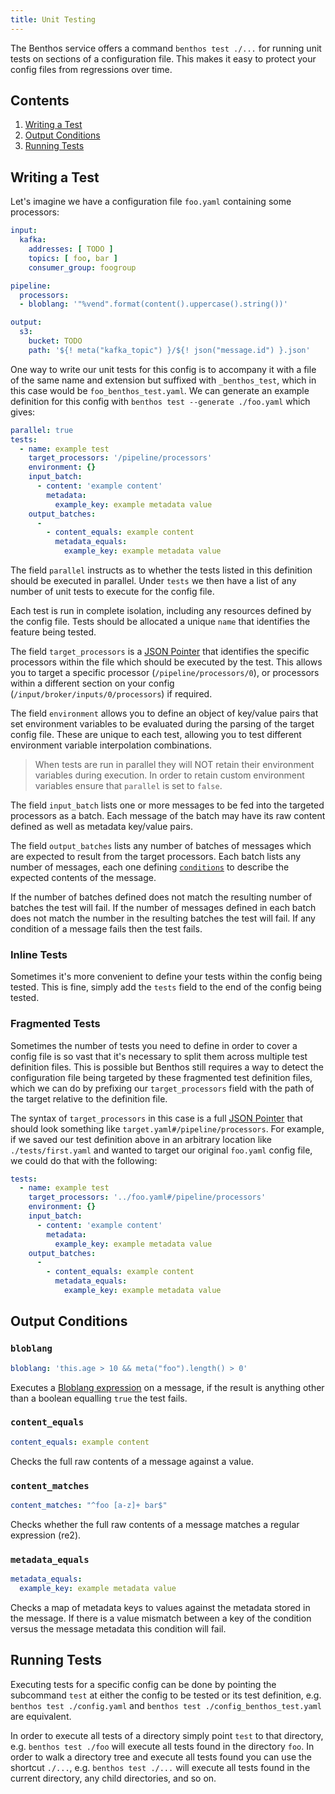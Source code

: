 ```yaml
---
title: Unit Testing
---
```


The Benthos service offers a command `benthos test ./...` for running unit tests on sections of a configuration file. This makes it easy to protect your config files from regressions over time.

## Contents

1. [Writing a Test](#writing-a-test)
2. [Output Conditions](#output-conditions)
3. [Running Tests](#running-tests)

## Writing a Test

Let's imagine we have a configuration file `foo.yaml` containing some processors:

```yaml
input:
  kafka:
    addresses: [ TODO ]
    topics: [ foo, bar ]
    consumer_group: foogroup

pipeline:
  processors:
  - bloblang: '"%vend".format(content().uppercase().string())'

output:
  s3:
    bucket: TODO
    path: '${! meta("kafka_topic") }/${! json("message.id") }.json'
```

One way to write our unit tests for this config is to accompany it with a file of the same name and extension but suffixed with `_benthos_test`, which in this case would be `foo_benthos_test.yaml`. We can generate an example definition for this config with `benthos test --generate ./foo.yaml` which gives:

```yml
parallel: true
tests:
  - name: example test
    target_processors: '/pipeline/processors'
    environment: {}
    input_batch:
      - content: 'example content'
        metadata:
          example_key: example metadata value
    output_batches:
      -
        - content_equals: example content
          metadata_equals:
            example_key: example metadata value
```

The field `parallel` instructs as to whether the tests listed in this definition should be executed in parallel. Under `tests` we then have a list of any number of unit tests to execute for the config file.

Each test is run in complete isolation, including any resources defined by the config file. Tests should be allocated a unique `name` that identifies the feature being tested.

The field `target_processors` is a [JSON Pointer][json-pointer] that identifies the specific processors within the file which should be executed by the test. This allows you to target a specific processor (`/pipeline/processors/0`), or processors within a different section on your config (`/input/broker/inputs/0/processors`) if required.

The field `environment` allows you to define an object of key/value pairs that set environment variables to be evaluated during the parsing of the target config file. These are unique to each test, allowing you to test different environment variable interpolation combinations.

> When tests are run in parallel they will NOT retain their environment variables during execution. In order to retain custom environment variables ensure that `parallel` is set to `false`.

The field `input_batch` lists one or more messages to be fed into the targeted processors as a batch. Each message of the batch may have its raw content defined as well as metadata key/value pairs.

The field `output_batches` lists any number of batches of messages which are expected to result from the target processors. Each batch lists any number of messages, each one defining [`conditions`](#output-conditions) to describe the expected contents of the message.

If the number of batches defined does not match the resulting number of batches the test will fail. If the number of messages defined in each batch does not match the number in the resulting batches the test will fail. If any condition of a message fails then the test fails.

### Inline Tests

Sometimes it's more convenient to define your tests within the config being tested. This is fine, simply add the `tests` field to the end of the config being tested.

### Fragmented Tests

Sometimes the number of tests you need to define in order to cover a config file is so vast that it's necessary to split them across multiple test definition files. This is possible but Benthos still requires a way to detect the configuration file being targeted by these fragmented test definition files, which we can do by prefixing our `target_processors` field with the path of the target relative to the definition file.

The syntax of `target_processors` in this case is a full [JSON Pointer][json-pointer] that should look something like `target.yaml#/pipeline/processors`. For example, if we saved our test definition above in an arbitrary location like `./tests/first.yaml` and wanted to target our original `foo.yaml` config file, we could do that with the following:

```yml
tests:
  - name: example test
    target_processors: '../foo.yaml#/pipeline/processors'
    environment: {}
    input_batch:
      - content: 'example content'
        metadata:
          example_key: example metadata value
    output_batches:
      -
        - content_equals: example content
          metadata_equals:
            example_key: example metadata value
```

## Output Conditions

### `bloblang`

```yml
bloblang: 'this.age > 10 && meta("foo").length() > 0'
```

Executes a [Bloblang expression][bloblang] on a message, if the result is anything other than a boolean equalling `true` the test fails.

### `content_equals`

```yml
content_equals: example content
```

Checks the full raw contents of a message against a value.

### `content_matches`

```yml
content_matches: "^foo [a-z]+ bar$"
```

Checks whether the full raw contents of a message matches a regular expression (re2).

### `metadata_equals`

```yml
metadata_equals:
  example_key: example metadata value
```

Checks a map of metadata keys to values against the metadata stored in the message. If there is a value mismatch between a key of the condition versus the message metadata this condition will fail.

## Running Tests

Executing tests for a specific config can be done by pointing the subcommand `test` at either the config to be tested or its test definition, e.g. `benthos test ./config.yaml` and `benthos test ./config_benthos_test.yaml` are equivalent.

In order to execute all tests of a directory simply point `test` to that directory, e.g. `benthos test ./foo` will execute all tests found in the directory `foo`. In order to walk a directory tree and execute all tests found you can use the shortcut `./...`, e.g. `benthos test ./...` will execute all tests found in the current directory, any child directories, and so on.

[json-pointer]: https://tools.ietf.org/html/rfc6901
[bloblang]: /docs/guides/bloblang/about